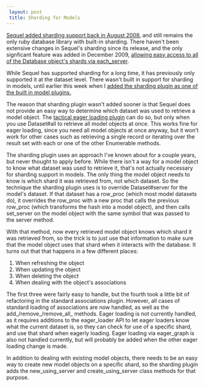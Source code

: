 ```yaml
---
 layout: post
 title: Sharding for Models
---
```


<a href="http://github.com/jeremyevans/sequel/commit/7aeea22dd348f55341cb2bb99b462ee6d5ab564d">Sequel added sharding support back in August 2008</a>, and still remains the only ruby database library with built-in sharding.  There haven't been extensive changes in Sequel's sharding since its release, and the only signficant feature was added in December 2009, <a href="http://github.com/jeremyevans/sequel/commit/adf6a891a52f28a7012d8534799ce8fab1c24aaf">allowing easy access to all of the Database object's shards via each_server</a>.

While Sequel has supported sharding for a long time, it has previously only supported it at the dataset level.  There wasn't built in support for sharding in models, until earlier this week when I <a href="http://github.com/jeremyevans/sequel/commit/ba2194dc483e893ddbb118e7c66a945bf347b0f8">added the sharding plugin as one of the built in model plugins.</a>

The reason that sharding plugin wasn't added sooner is that Sequel does not provide an easy way to determine which dataset was used to retrieve a model object.  The <a href="http://github.com/jeremyevans/sequel/blob/master/lib/sequel/plugins/tactical_eager_loading.rb">tactical eager loading plugin</a> can do so, but only when you use Dataset#all to retrieve all model objects at once.  This works fine for eager loading, since you need all model objects at once anyway, but it won't work for other cases such as retrieving a single record or iterating over the result set with each or one of the other Enumerable methods.

The sharding plugin uses an approach I've known about for a couple years, but never thought to apply before.  While there isn't a way for a model object to know what dataset was used to retrieve it, that's not actually necessary for sharding support in models.  The only thing the model object needs to know is which shard it was retrieved from, not which dataset.  So the technique the sharding plugin uses is to override Dataset#server for the model's dataset.  If that dataset has a row_proc (which most model datasets do), it overrides the row_proc with a new proc that calls the previous row_proc (which transforms the hash into a model object), and then calls set_server on the model object with the same symbol that was passed to the server method.

With that method, now every retrieved model object knows which shard it was retrieved from, so the trick is to just use that information to make sure that the model object uses that shard when it interacts with the database.  It turns out that that happens in a few different places:

1. When refreshing the object
2. When updating the object
3. When deleting the object
4. When dealing with the object's associations

The first three were fairly easy to handle, but the fourth took a little bit of refactoring in the standard associations plugin.  However, all cases of standard loading of associations are now handled, as well as the add\_/remove\_/remove\_all\_ methods.  Eager loading is not currently handled, as it requires additions to the eager_loader API to let eager loaders know what the current dataset is, so they can check for use of a specific shard, and use that shard when eagerly loading.  Eager loading via eager_graph is also not handled currently, but will probably be added when the other eager loading change is made.

In addition to dealing with existing model objects, there needs to be an easy way to create new model objects on a specific shard, so the sharding plugin adds the new_using_server and create_using_server class methods for that purpose.
